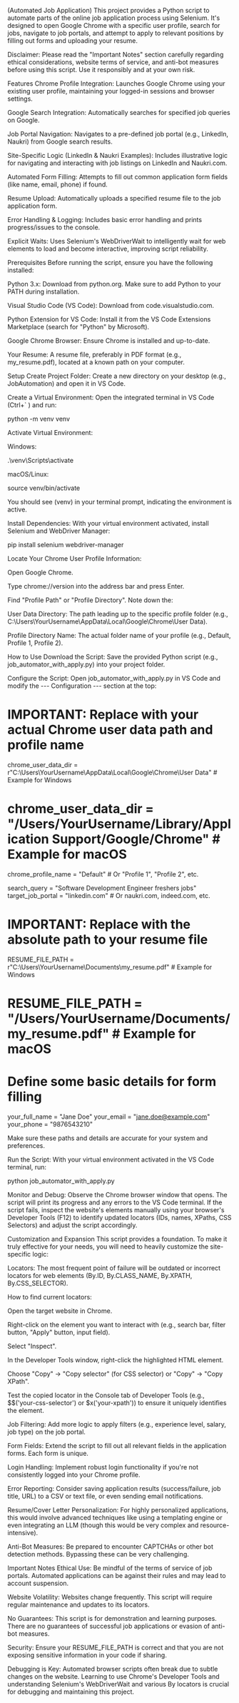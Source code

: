 (Automated Job Application)
This project provides a Python script to automate parts of the online job application process using Selenium. It's designed to open Google Chrome with a specific user profile, search for jobs, navigate to job portals, and attempt to apply to relevant positions by filling out forms and uploading your resume.

Disclaimer: Please read the "Important Notes" section carefully regarding ethical considerations, website terms of service, and anti-bot measures before using this script. Use it responsibly and at your own risk.

Features
Chrome Profile Integration: Launches Google Chrome using your existing user profile, maintaining your logged-in sessions and browser settings.

Google Search Integration: Automatically searches for specified job queries on Google.

Job Portal Navigation: Navigates to a pre-defined job portal (e.g., LinkedIn, Naukri) from Google search results.

Site-Specific Logic (LinkedIn & Naukri Examples): Includes illustrative logic for navigating and interacting with job listings on LinkedIn and Naukri.com.

Automated Form Filling: Attempts to fill out common application form fields (like name, email, phone) if found.

Resume Upload: Automatically uploads a specified resume file to the job application form.

Error Handling & Logging: Includes basic error handling and prints progress/issues to the console.

Explicit Waits: Uses Selenium's WebDriverWait to intelligently wait for web elements to load and become interactive, improving script reliability.

Prerequisites
Before running the script, ensure you have the following installed:

Python 3.x: Download from python.org. Make sure to add Python to your PATH during installation.

Visual Studio Code (VS Code): Download from code.visualstudio.com.

Python Extension for VS Code: Install it from the VS Code Extensions Marketplace (search for "Python" by Microsoft).

Google Chrome Browser: Ensure Chrome is installed and up-to-date.

Your Resume: A resume file, preferably in PDF format (e.g., my_resume.pdf), located at a known path on your computer.

Setup
Create Project Folder:
Create a new directory on your desktop (e.g., JobAutomation) and open it in VS Code.

Create a Virtual Environment:
Open the integrated terminal in VS Code (Ctrl+` ) and run:

python -m venv venv

Activate Virtual Environment:

Windows:

.\venv\Scripts\activate

macOS/Linux:

source venv/bin/activate

You should see (venv) in your terminal prompt, indicating the environment is active.

Install Dependencies:
With your virtual environment activated, install Selenium and WebDriver Manager:

pip install selenium webdriver-manager

Locate Your Chrome User Profile Information:

Open Google Chrome.

Type chrome://version into the address bar and press Enter.

Find "Profile Path" or "Profile Directory". Note down the:

User Data Directory: The path leading up to the specific profile folder (e.g., C:\Users\YourUsername\AppData\Local\Google\Chrome\User Data).

Profile Directory Name: The actual folder name of your profile (e.g., Default, Profile 1, Profile 2).

How to Use
Download the Script:
Save the provided Python script (e.g., job_automator_with_apply.py) into your project folder.

Configure the Script:
Open job_automator_with_apply.py in VS Code and modify the --- Configuration --- section at the top:

# IMPORTANT: Replace with your actual Chrome user data path and profile name
chrome_user_data_dir = r"C:\Users\YourUsername\AppData\Local\Google\Chrome\User Data" # Example for Windows
# chrome_user_data_dir = "/Users/YourUsername/Library/Application Support/Google/Chrome" # Example for macOS

chrome_profile_name = "Default" # Or "Profile 1", "Profile 2", etc.

search_query = "Software Development Engineer freshers jobs"
target_job_portal = "linkedin.com" # Or naukri.com, indeed.com, etc.

# IMPORTANT: Replace with the absolute path to your resume file
RESUME_FILE_PATH = r"C:\Users\YourUsername\Documents\my_resume.pdf" # Example for Windows
# RESUME_FILE_PATH = "/Users/YourUsername/Documents/my_resume.pdf" # Example for macOS

# Define some basic details for form filling
your_full_name = "Jane Doe"
your_email = "jane.doe@example.com"
your_phone = "9876543210"

Make sure these paths and details are accurate for your system and preferences.

Run the Script:
With your virtual environment activated in the VS Code terminal, run:

python job_automator_with_apply.py

Monitor and Debug:
Observe the Chrome browser window that opens. The script will print its progress and any errors to the VS Code terminal. If the script fails, inspect the website's elements manually using your browser's Developer Tools (F12) to identify updated locators (IDs, names, XPaths, CSS Selectors) and adjust the script accordingly.

Customization and Expansion
This script provides a foundation. To make it truly effective for your needs, you will need to heavily customize the site-specific logic:

Locators: The most frequent point of failure will be outdated or incorrect locators for web elements (By.ID, By.CLASS_NAME, By.XPATH, By.CSS_SELECTOR).

How to find current locators:

Open the target website in Chrome.

Right-click on the element you want to interact with (e.g., search bar, filter button, "Apply" button, input field).

Select "Inspect".

In the Developer Tools window, right-click the highlighted HTML element.

Choose "Copy" -> "Copy selector" (for CSS selector) or "Copy" -> "Copy XPath".

Test the copied locator in the Console tab of Developer Tools (e.g., $$('your-css-selector') or $x('your-xpath')) to ensure it uniquely identifies the element.

Job Filtering: Add more logic to apply filters (e.g., experience level, salary, job type) on the job portal.

Form Fields: Extend the script to fill out all relevant fields in the application forms. Each form is unique.

Login Handling: Implement robust login functionality if you're not consistently logged into your Chrome profile.

Error Reporting: Consider saving application results (success/failure, job title, URL) to a CSV or text file, or even sending email notifications.

Resume/Cover Letter Personalization: For highly personalized applications, this would involve advanced techniques like using a templating engine or even integrating an LLM (though this would be very complex and resource-intensive).

Anti-Bot Measures: Be prepared to encounter CAPTCHAs or other bot detection methods. Bypassing these can be very challenging.

Important Notes
Ethical Use: Be mindful of the terms of service of job portals. Automated applications can be against their rules and may lead to account suspension.

Website Volatility: Websites change frequently. This script will require regular maintenance and updates to its locators.

No Guarantees: This script is for demonstration and learning purposes. There are no guarantees of successful job applications or evasion of anti-bot measures.

Security: Ensure your RESUME_FILE_PATH is correct and that you are not exposing sensitive information in your code if sharing.

Debugging is Key: Automated browser scripts often break due to subtle changes on the website. Learning to use Chrome's Developer Tools and understanding Selenium's WebDriverWait and various By locators is crucial for debugging and maintaining this project.
